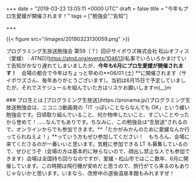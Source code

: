 
+++
date = "2019-03-23 13:05:11 +0000 UTC"
draft = false
title = "今年もプロ生愛媛が開催されます！"
tags = ["勉強会","告知"]

+++


{{< figure src="/images/20190323130059.png"  >}}

プログラミング生放送勉強会 第59（？）回＠サイボウズ株式会社 松山オフィス（愛媛） : ATND](https://atnd.org/events/104613)私事でいろいろかまけていて告知がかなり遅れてしまいましたが、**今年も6月にプロ生愛媛が開催されます！**　会場の都合で今年はちょっと早めの**06/01 (土) **に開催されます（サイボウズさん、毎年ありがとうございます）。当初は6月15日で予定していましたが、それでスケジュールを組んでいた方はリスケお願いしますm(__)m

<div class="section">
    ### プロ生とは
    [プログラミング生放送](https://pronama.jp/)プログラミング生放送勉強会は、ニコニコ動画発の「IT っぽいことならなんでも OK」という緩い勉強会です。日頃取り組んでいること、何か物申したいこと、すごいことやったから誉めて！……なんでもありです。ちなみに、この勉強会は“生放送”されるので、オンラインからでも参加できます。**「たかがみかんのために愛媛なんか行ってられねえよ！」**っていう方もぜひ参加してください！　もちろん、会場に来てくださるのが一番いいと思います。気軽に参加できる LT も募集しているので、ぜひどうぞ（会場の方は基本的に映らないので、顔出し禁止な人でも参加できます）会場は全国持ち回りなのですが、愛媛・松山市ではここ数年、6月に開催しています。この時期は飛行機が安めだと思うので、旅行がてら来るのもありじゃないかと思います。いまなら、改修中の道後温泉本館もみれますぜ！

</div>

